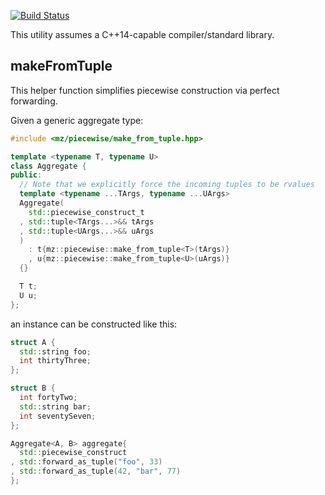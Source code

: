 [![Build Status](https://travis-ci.org/mikezackles/piecewise.svg?branch=master)](https://travis-ci.org/mikezackles/piecewise)

This utility assumes a C++14-capable compiler/standard library.

makeFromTuple
--

This helper function simplifies piecewise construction via perfect forwarding.

Given a generic aggregate type:
```c++
#include <mz/piecewise/make_from_tuple.hpp>

template <typename T, typename U>
class Aggregate {
public:
  // Note that we explicitly force the incoming tuples to be rvalues
  template <typename ...TArgs, typename ...UArgs>
  Aggregate(
    std::piecewise_construct_t
  , std::tuple<TArgs...>&& tArgs
  , std::tuple<UArgs...>&& uArgs
  )
    : t{mz::piecewise::make_from_tuple<T>(tArgs)}
    , u{mz::piecewise::make_from_tuple<U>(uArgs)}
  {}

  T t;
  U u;
};
```

an instance can be constructed like this:
```c++
struct A {
  std::string foo;
  int thirtyThree;
};

struct B {
  int fortyTwo;
  std::string bar;
  int seventySeven;
};

Aggregate<A, B> aggregate{
  std::piecewise_construct
, std::forward_as_tuple("foo", 33)
, std::forward_as_tuple(42, "bar", 77)
};
```
